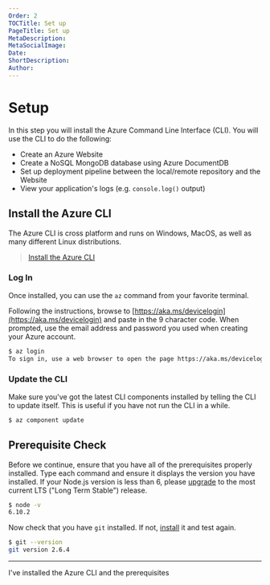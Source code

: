 ```yaml
---
Order: 2
TOCTitle: Set up
PageTitle: Set up
MetaDescription: 
MetaSocialImage: 
Date: 
ShortDescription: 
Author: 
---
```


# Setup

In this step you will install the Azure Command Line Interface (CLI). You will use the CLI to do the following:

* Create an Azure Website
* Create a NoSQL MongoDB database using Azure DocumentDB
* Set up deployment pipeline between the local/remote repository and the Website
* View your application's logs (e.g. `console.log()` output)

## Install the Azure CLI

The Azure CLI is cross platform and runs on Windows, MacOS, as well as many different Linux distributions.

> [Install the Azure CLI](https://docs.microsoft.com/en-us/cli/azure/install-azure-cli)

### Log In

Once installed, you can use the `az` command from your favorite terminal. 

Following the instructions, browse to [https://aka.ms/devicelogin](https://aka.ms/devicelogin) and paste in the 9 character code. When prompted, use the email address and password you used when creating your Azure account.

``` bash
$ az login
To sign in, use a web browser to open the page https://aka.ms/devicelogin and enter the code BF9BUDLGR to authenticate.
```

### Update the CLI

Make sure you've got the latest CLI components installed by telling the CLI to update itself. This is useful if you have not run the CLI in a while.

``` bash
$ az component update
```
## Prerequisite Check

Before we continue, ensure that you have all of the prerequisites properly installed. Type each command and ensure it displays the version you have installed. If your Node.js version is less than 6, please [upgrade](https://nodejs.org/en/download/) to the most current LTS ("Long Term Stable") release.

``` bash
$ node -v
6.10.2
```

Now check that you have `git` installed. If not, [install](https://git-scm.com/downloads) it and test again.

``` bash
$ git --version
git version 2.6.4
```

---- 

<div class="btn" a href="/tutorials/nodejs-deployment/3.express">I've installed the Azure CLI and the prerequisites</div>